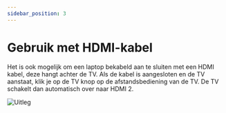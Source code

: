 ```yaml
---
sidebar_position: 3
---
```


# Gebruik met HDMI-kabel

Het is ook mogelijk om een laptop bekabeld aan te sluiten met een HDMI kabel, deze hangt achter de TV. Als de kabel is aangesloten en de TV aanstaat, klik je op de TV knop op de afstandsbediening van de TV. De TV schakelt dan automatisch over naar HDMI 2.

![Uitleg](/img/handleiding/IMG_0854.JPG)